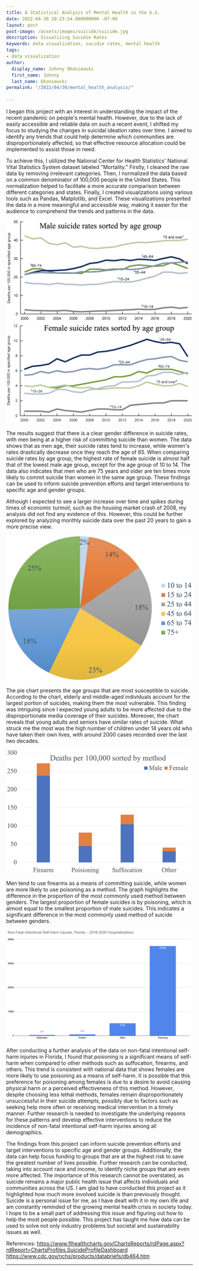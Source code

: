 ```yaml
---
title: A Statistical Analysis of Mental Health in the U.S.
date: 2022-04-30 20:23:54.000000000 -07:00
layout: post
post-image: /assets/images/suicide/suicide.jpg
description: Visualizing Sucidie Rates
keywords: data visualization, sucidie rates, mental health
tags:
- data visualization
author:
  display_name: Johnny Okoniewski
  first_name: Johnny
  last_name: Okoniewski
permalink: "/2022/04/30/mental_health_analysis/"

---
```


I began this project with an interest in understanding the impact of the recent pandemic on people's mental health. However, due to the lack of easily accessible and reliable data on such a recent event, I shifted my focus to studying the changes in suicidal ideation rates over time. I aimed to identify any trends that could help determine which communities are disproportionately affected, so that effective resource allocation could be implemented to assist those in need.

To achieve this, I utilized the National Center for Health Statistics' National Vital Statistics System dataset labeled "Mortality." Firstly, I cleaned the raw data by removing irrelevant categories. Then, I normalized the data based on a common denominator of 100,000 people in the United States. This normalization helped to facilitate a more accurate comparison between different categories and states. Finally, I created visualizations using various tools such as Pandas, Matplotlib, and Excel. These visualizations presented the data in a more meaningful and accessible way, making it easier for the audience to comprehend the trends and patterns in the data.

![men](/assets/images/suicide/men.png)
![women](/assets/images/suicide/women.png)

The results suggest that there is a clear gender difference in suicide rates, with men being at a higher risk of committing suicide than women. The data shows that as men age, their suicide rates tend to increase, while women's rates drastically decrease once they reach the age of 65. When comparing suicide rates by age group, the highest rate of female suicide is almost half that of the lowest male age group, except for the age group of 10 to 14. The data also indicates that men who are 75 years and older are ten times more likely to commit suicide than women in the same age group. These findings can be used to inform suicide prevention efforts and target interventions to specific age and gender groups.

Although I expected to see a larger increase over time and spikes during times of economic turmoil, such as the housing market crash of 2008, my analysis did not find any evidence of this. However, this could be further explored by analyzing monthly suicide data over the past 20 years to gain a more precise view.

![age](/assets/images/suicide/age_breakdown.png)

The pie chart presents the age groups that are most susceptible to suicide. According to the chart, elderly and middle-aged individuals account for the largest portion of suicides, making them the most vulnerable. This finding was intriguing since I expected young adults to be more affected due to the disproportionate media coverage of their suicides. Moreover, the chart reveals that young adults and seniors have similar rates of suicide. What struck me the most was the high number of children under 14 years old who have taken their own lives, with around 2000 cases recorded over the last two decades.


![method](/assets/images/suicide/method.png)

Men tend to use firearms as a means of committing suicide, while women are more likely to use poisoning as a method. The graph highlights the difference in the proportion of the most commonly used method between genders. The largest proportion of female suicides is by poisoning, which is almost equal to the smallest proportion of male suicides. This indicates a significant difference in the most commonly used method of suicide between genders.

![non_fatal](/assets/images/suicide/non_fatal.png)

After conducting a further analysis of the data on non-fatal intentional self-harm injuries in Florida, I found that poisoning is a significant means of self-harm when compared to other methods such as suffocation, firearms, and others. This trend is consistent with national data that shows females are more likely to use poisoning as a means of self-harm. It is possible that this preference for poisoning among females is due to a desire to avoid causing physical harm or a perceived effectiveness of this method. However, despite choosing less lethal methods, females remain disproportionately unsuccessful in their suicide attempts, possibly due to factors such as seeking help more often or receiving medical intervention in a timely manner. Further research is needed to investigate the underlying reasons for these patterns and develop effective interventions to reduce the incidence of non-fatal intentional self-harm injuries among all demographics.

The findings from this project can inform suicide prevention efforts and target interventions to specific age and gender groups. Additionally, the data can help focus funding to groups that are at the highest risk to save the greatest number of lives possible. Further research can be conducted, taking into account race and income, to identify niche groups that are even more affected. The importance of this research cannot be overstated, as suicide remains a major public health issue that affects individuals and communities across the US. I am glad to have conducted this project as it highlighted how much more involved suicide is than previously thought. Suicide is a personal issue for me, as I have dealt with it in my own life and am constantly reminded of the growing mental health crisis in society today. I hope to be a small part of addressing this issue and figuring out how to help the most people possible. This project has taught me how data can be used to solve not only industry problems but societal and sustainability issues as well.

References: 
https://www.flhealthcharts.gov/ChartsReports/rdPage.aspx?rdReport=ChartsProfiles.SuicideProfileDashboard
https://www.cdc.gov/nchs/products/databriefs/db464.htm

---
